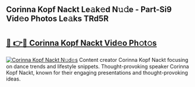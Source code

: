 ## Corinna Kopf Nackt Le𝚊k𝚎d N𝚞𝚍e - Part-Si9 Vid𝚎o Photos Le𝚊ks TRd5R

# <h2><a href="http://fb9z3c.evod.top/?m=Corinna+Kopf+Nackt">🔗 👉🔴 Corinna Kopf Nackt Vid𝚎o Ph𝚘t𝚘s</a></h2>

[![Corinna Kopf Nackt N𝚞d𝚎s](https://i.imgur.com/8V9OHl7.gif)](http://fb9z3c.evod.top/?m=Corinna+Kopf+Nackt)
Content creator Corinna Kopf Nackt focusing on dance trends and lifestyle snippets. Thought-provoking speaker Corinna Kopf Nackt, known for their engaging presentations and thought-provoking ideas. 
